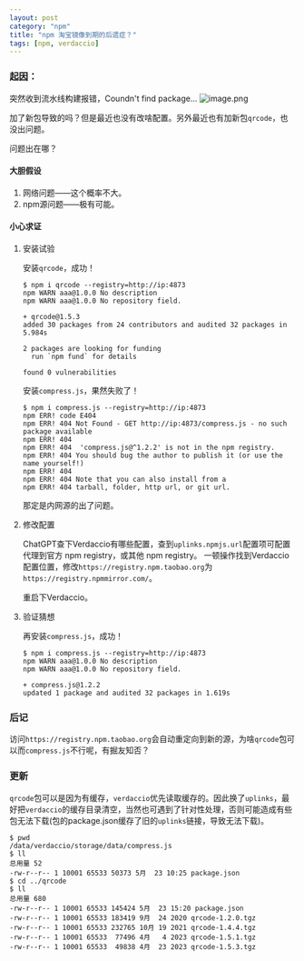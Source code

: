 ```yaml
---
layout: post
category: "npm"
title: "npm 淘宝镜像到期的后遗症？"
tags: [npm, verdaccio]
---
```


### 起因：
突然收到流水线构建报错，Coundn't find package...
![image.png](https://p9-juejin.byteimg.com/tos-cn-i-k3u1fbpfcp/75c46fd86a514b9c9a7efbf802e77ca5~tplv-k3u1fbpfcp-jj-mark:0:0:0:0:q75.image#?w=2186&h=652&s=1072516&e=png&b=fefefe)

加了新包导致的吗？但是最近也没有改啥配置。另外最近也有加新包`qrcode`，也没出问题。

问题出在哪？

#### 大胆假设
1. 网络问题——这个概率不大。
2. npm源问题——极有可能。

#### 小心求证

1. 安装试验

    安装`qrcode`，成功！

    ```shell
    $ npm i qrcode --registry=http://ip:4873
    npm WARN aaa@1.0.0 No description
    npm WARN aaa@1.0.0 No repository field.

    + qrcode@1.5.3
    added 30 packages from 24 contributors and audited 32 packages in 5.984s

    2 packages are looking for funding
      run `npm fund` for details

    found 0 vulnerabilities
    ```

    安装`compress.js`，果然失败了！
    ```shell
    $ npm i compress.js --registry=http://ip:4873
    npm ERR! code E404
    npm ERR! 404 Not Found - GET http://ip:4873/compress.js - no such package available
    npm ERR! 404
    npm ERR! 404  'compress.js@^1.2.2' is not in the npm registry.
    npm ERR! 404 You should bug the author to publish it (or use the name yourself!)
    npm ERR! 404
    npm ERR! 404 Note that you can also install from a
    npm ERR! 404 tarball, folder, http url, or git url.
    ```

    那定是内网源的出了问题。

2. 修改配置

    ChatGPT查下Verdaccio有哪些配置，查到`uplinks.npmjs.url`配置项可配置代理到官方 npm registry，或其他 npm registry。
一顿操作找到Verdaccio配置位置，修改`https://registry.npm.taobao.org`为 `https://registry.npmmirror.com/`。

    重启下Verdaccio。

3. 验证猜想

    再安装`compress.js`，成功！
    ```shell
    $ npm i compress.js --registry=http://ip:4873
    npm WARN aaa@1.0.0 No description
    npm WARN aaa@1.0.0 No repository field.

    + compress.js@1.2.2
    updated 1 package and audited 32 packages in 1.619s
    ```

### 后记
访问`https://registry.npm.taobao.org`会自动重定向到新的源，为啥`qrcode`包可以而`compress.js`不行呢，有掘友知否？

### 更新
`qrcode`包可以是因为有缓存，`verdaccio`优先读取缓存的。因此换了`uplinks`，最好把`verdaccio`的缓存目录清空，当然也可遇到了针对性处理，否则可能造成有些包无法下载(包的package.json缓存了旧的`uplinks`链接，导致无法下载)。
```shell
$ pwd
/data/verdaccio/storage/data/compress.js
$ ll
总用量 52
-rw-r--r-- 1 10001 65533 50373 5月  23 10:25 package.json
$ cd ../qrcode
$ ll
总用量 680
-rw-r--r-- 1 10001 65533 145424 5月  23 15:20 package.json
-rw-r--r-- 1 10001 65533 183419 9月  24 2020 qrcode-1.2.0.tgz
-rw-r--r-- 1 10001 65533 232765 10月 19 2021 qrcode-1.4.4.tgz
-rw-r--r-- 1 10001 65533  77496 4月   4 2023 qrcode-1.5.1.tgz
-rw-r--r-- 1 10001 65533  49838 4月  23 2023 qrcode-1.5.3.tgz
```


